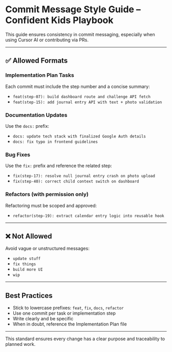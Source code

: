 
# Commit Message Style Guide – Confident Kids Playbook

This guide ensures consistency in commit messaging, especially when using Cursor AI or contributing via PRs.

---

## ✅ Allowed Formats

### Implementation Plan Tasks
Each commit must include the step number and a concise summary:

- `feat(step-07): build dashboard route and challenge API fetch`
- `feat(step-15): add journal entry API with text + photo validation`

### Documentation Updates
Use the `docs:` prefix:

- `docs: update tech stack with finalized Google Auth details`
- `docs: fix typo in frontend guidelines`

### Bug Fixes
Use the `fix:` prefix and reference the related step:

- `fix(step-17): resolve null journal entry crash on photo upload`
- `fix(step-40): correct child context switch on dashboard`

### Refactors (with permission only)
Refactoring must be scoped and approved:

- `refactor(step-19): extract calendar entry logic into reusable hook`

---

## ❌ Not Allowed

Avoid vague or unstructured messages:

- `update stuff`
- `fix things`
- `build more UI`
- `wip`

---

## Best Practices

- Stick to lowercase prefixes: `feat`, `fix`, `docs`, `refactor`
- Use one commit per task or implementation step
- Write clearly and be specific
- When in doubt, reference the Implementation Plan file

---

This standard ensures every change has a clear purpose and traceability to planned work.
